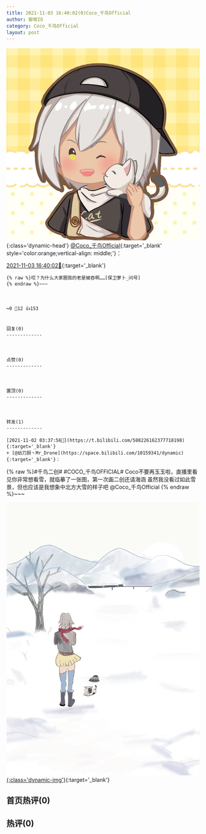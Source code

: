 ```yaml
---
title: 2021-11-03 16:40:02(0)Coco_千鸟Official
author: 御坂IO
category: Coco_千鸟Official
layout: post
---
```


![img](/images/85e485bc0dbd0cde4d15f24d7cffe9704618ad10.jpg){:class='dynamic-head'}
[@Coco_千鸟Official](https://space.bilibili.com/1891728206/dynamic){:target='_blank' style='color:orange;vertical-align: middle;'}：

[2021-11-03 16:40:02🔗](https://t.bilibili.com/588798793191142822){:target='_blank'}

~~~
{% raw %}哎？为什么大家圈我的老是被吞啊……[保卫萝卜_问号]
{% endraw %}~~~



↪️0 💬12 👍153


回复(0)
-------------



点赞(0)
-------------



置顶(0)
-------------



转发(1)
-------------

[2021-11-02 03:37:56🔗](https://t.bilibili.com/588226162377718198){:target='_blank'}
+ [@幼刀厨丶Mr_Drone](https://space.bilibili.com/10159341/dynamic){:target='_blank'}：
~~~
{% raw %}#千鸟二创# #COCO_千鸟OFFICIAL# 
Coco不要再玉玉啦，直播里看见你非常想看雪，就临摹了一张图，第一次画二创还请海涵
虽然我没看过如此雪景，但也应该是我想象中北方大雪的样子吧
@Coco_千鸟Official 
{% endraw %}~~~


[![img](/images/f04d306b9a7a14b9bfce91d093fa0cbe8266789b.png){:class='dynamic-img'}](/images/f04d306b9a7a14b9bfce91d093fa0cbe8266789b.png){:target='_blank'}




首页热评(0)
-------------



热评(0)
-------------



